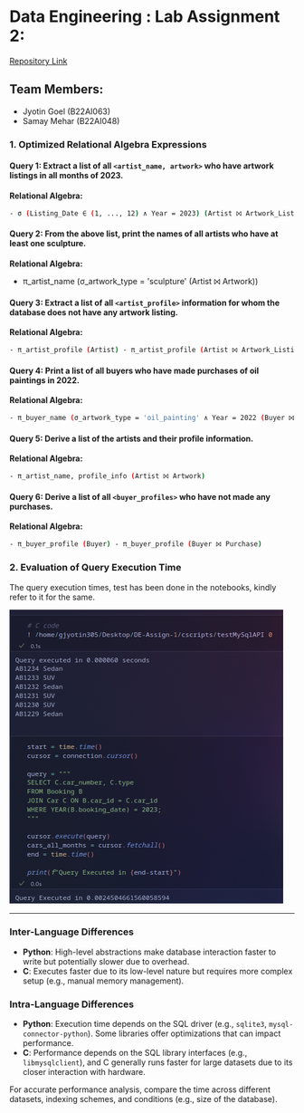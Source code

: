 # Data Engineering : Lab Assignment 2:

[Repository Link](https://github.com/gjyotin305/DE-Assignments)

## Team Members:
- Jyotin Goel (B22AI063)
- Samay Mehar (B22AI048)


### 1. Optimized Relational Algebra Expressions

#### Query 1: Extract a list of all `<artist_name, artwork>` who have artwork listings in all months of 2023.

**Relational Algebra:**
```bash
- σ (Listing_Date ∈ (1, ..., 12) ∧ Year = 2023) (Artist ⨝ Artwork_Listing)
```

#### Query 2: From the above list, print the names of all artists who have at least one sculpture.

**Relational Algebra:**
- π_artist_name (σ_artwork_type = 'sculpture' (Artist ⨝ Artwork))

#### Query 3: Extract a list of all `<artist_profile>` information for whom the database does not have any artwork listing.

**Relational Algebra:**
```bash
- π_artist_profile (Artist) - π_artist_profile (Artist ⨝ Artwork_Listing)
```

#### Query 4: Print a list of all buyers who have made purchases of oil paintings in 2022.

**Relational Algebra:**
```bash
- π_buyer_name (σ_artwork_type = 'oil_painting' ∧ Year = 2022 (Buyer ⨝ Purchase ⨝ Artwork))
```

#### Query 5: Derive a list of the artists and their profile information.

**Relational Algebra:**
```bash
- π_artist_name, profile_info (Artist ⨝ Artwork)
```

#### Query 6: Derive a list of all `<buyer_profiles>` who have not made any purchases.

**Relational Algebra:**
```bash
- π_buyer_profile (Buyer) - π_buyer_profile (Buyer ⨝ Purchase)
```

### 2. Evaluation of Query Execution Time

The query execution times, test has been done in the notebooks, kindly refer to it for the same. 

![Example](240917_22h27m47s_screenshot.png)

---

### Inter-Language Differences

- **Python**: High-level abstractions make database interaction faster to write but potentially slower due to overhead.
- **C**: Executes faster due to its low-level nature but requires more complex setup (e.g., manual memory management).

### Intra-Language Differences

- **Python**: Execution time depends on the SQL driver (e.g., `sqlite3`, `mysql-connector-python`). Some libraries offer optimizations that can impact performance.
- **C**: Performance depends on the SQL library interfaces (e.g., `libmysqlclient`), and C generally runs faster for large datasets due to its closer interaction with hardware.

For accurate performance analysis, compare the time across different datasets, indexing schemes, and conditions (e.g., size of the database).